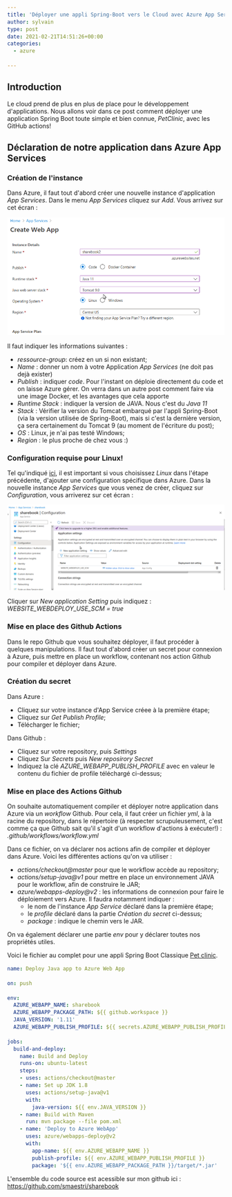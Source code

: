 ```yaml
---
title: 'Déployer une appli Spring-Boot vers le Cloud avec Azure App Services et les Github Actions'
author: sylvain
type: post
date: 2021-02-21T14:51:26+00:00
categories:
  - azure

---
```

## Introduction

Le cloud prend de plus en plus de place pour le développement d'applications. Nous allons voir dans ce post comment déployer une application Spring Boot toute simple et bien connue, *PetClinic*, avec les GitHub actions!


## Déclaration de notre application dans Azure App Services

### Création de l'instance
Dans Azure, il faut tout d'abord créer une nouvelle instance d'application *App Services*.
Dans le menu *App Services* cliquez sur *Add*. Vous arrivez sur cet écran :

![App Service](./appservices.png)

Il faut indiquer les informations suivantes :
- *ressource-group*: créez en un si non existant;
- *Name* : donner un nom à votre Application *App Services* (ne doit pas dejà exister)
- *Publish* : indiquer *code*. Pour l'instant on déploie directement du code et on laisse Azure gérer. On verra dans un autre post comment faire via une image Docker, et les avantages que cela apporte
- *Runtime Stack* : indiquer la version de JAVA. Nous c'est du *Java 11*
- *Stack* : Vérifier la version du Tomcat embarqué par l'appli Spring-Boot (via la version utilisée de Spring-Boot), mais si c'est la dernière version, ça sera certainement du Tomcat 9 (au moment de l'écriture du post);
- *OS* : Linux, je n'ai pas testé Windows;
- *Region* : le plus proche de chez vous :)

### Configuration requise pour Linux!
Tel qu'indiqué [ici](https://docs.microsoft.com/fr-fr/azure/app-service/deploy-github-actions?tabs=applevel), il est important si vous choisissez *Linux* dans l'étape précédente, d'ajouter une configuration spécifique  dans Azure.
Dans la nouvelle instance *App Services* que vous venez de créer, cliquez sur *Configuration*, vous arriverez sur cet écran :

![App Service](./azure-conf.png)

 Cliquer sur  *New application Setting* puis indiquez :
 *WEBSITE_WEBDEPLOY_USE_SCM = true*

### Mise en place des Github Actions
Dans le repo Github que vous souhaitez déployer, il faut procéder à quelques manipulations. Il faut tout d'abord créer un secret pour connexion à Azure, puis mettre en place un workflow, contenant nos action Github pour compiler et déployer dans Azure.

### Création du secret
Dans Azure :
- Cliquez sur votre instance d'App Service créee à la première étape;
- Cliquez sur *Get Publish Profile*;
- Télécharger le fichier;

Dans Github :
- Cliquez sur votre repository, puis *Settings*
- Cliquez Sur *Secrets* puis *New reposirory Secret*
- Indiquez la clé *AZURE_WEBAPP_PUBLISH_PROFILE* avec en valeur le contenu du fichier de profile téléchargé ci-dessus;

### Mise en place des Actions Github
On souhaite automatiquement compiler et déployer notre application dans Azure via un _workflow_ Github.
Pour cela, il faut créer un fichier *yml*, à la racine du repository,  dans le répertoire (à respecter scrupuleusement, c'est comme ça que Github sait qu'il s'agit d'un workflow d'actions à exécuter!) : *.github/workflows/workflow.yml*

Dans ce fichier, on va déclarer nos actions afin de compiler et déployer dans Azure. Voici les différentes actions qu'on va utiliser :
- *actions/checkout@master* pour que le workflow accède au repository;
- *actions/setup-java@v1* pour mettre en place un environnement JAVA pour le workflow, afin de construire le JAR;
- *azure/webapps-deploy@v2* : les informations de connexion pour faire le déploiement vers Azure. Il faudra notamment indiquer :
  - le nom de l'instance *App Service* déclaré dans la première étape;
  - le *profile* déclaré dans la partie *Création du secret* ci-dessus;
  - *package* : indique le chemin vers le JAR.

On va également déclarer une partie _env_ pour y déclarer toutes nos propriétés utiles.

Voici le fichier au complet pour une appli Spring Boot Classique [Pet clinic](https://github.com/Azure-Samples/java-spring-petclinic).

```yml
name: Deploy Java app to Azure Web App

on: push

env:
  AZURE_WEBAPP_NAME: sharebook
  AZURE_WEBAPP_PACKAGE_PATH: ${{ github.workspace }}
  JAVA_VERSION: '1.11'
  AZURE_WEBAPP_PUBLISH_PROFILE: ${{ secrets.AZURE_WEBAPP_PUBLISH_PROFILE }}

jobs:
  build-and-deploy:
    name: Build and Deploy
    runs-on: ubuntu-latest
    steps:
    - uses: actions/checkout@master
    - name: Set up JDK 1.8
      uses: actions/setup-java@v1
      with:
        java-version: ${{ env.JAVA_VERSION }}
    - name: Build with Maven
      run: mvn package --file pom.xml
    - name: 'Deploy to Azure WebApp'
      uses: azure/webapps-deploy@v2
      with: 
        app-name: ${{ env.AZURE_WEBAPP_NAME }}
        publish-profile: ${{ env.AZURE_WEBAPP_PUBLISH_PROFILE }}
        package: '${{ env.AZURE_WEBAPP_PACKAGE_PATH }}/target/*.jar'
  ```

  L'ensemble du code source est acessible sur mon github ici : https://github.com/smaestri/sharebook